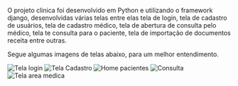 O projeto clinica foi desenvolvido em Python e utilizando o framework django, desenvolvidas várias telas entre elas tela de login, tela de cadastro de usuários, tela de cadastro médico, tela de abertura de consulta pelo médico, tela te consulta para o paciente, tela de importação de documentos receita entre outras.

Segue algumas imagens de telas abaixo, para um melhor entendimento. 


![Tela login](https://github.com/LeonardoTomazCarlos/Projeto-clinica/assets/94474480/6d735716-65b6-4867-b406-2853bf7204f8)
![Tela Cadastro](https://github.com/LeonardoTomazCarlos/Projeto-clinica/assets/94474480/3392cb7d-768e-475a-82f5-6073478eba45)
![Home pacientes](https://github.com/LeonardoTomazCarlos/Projeto-clinica/assets/94474480/c2beb4e2-8abe-46ee-b71d-f46648a270d4)
![Consulta](https://github.com/LeonardoTomazCarlos/Projeto-clinica/assets/94474480/21b7bbb0-fb2a-40a7-9553-ac10dce8cce7)
![Tela area medica](https://github.com/LeonardoTomazCarlos/Projeto-clinica/assets/94474480/4f57e22e-a6e7-499a-a1fd-86fca6f685be)

